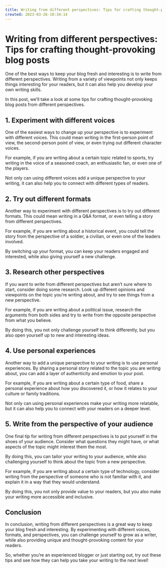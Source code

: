 ```yaml
---
title: Writing from different perspectives: Tips for crafting thought-provoking blog posts50
created: 2023-03-26-10:34:14
---
```


# Writing from different perspectives: Tips for crafting thought-provoking blog posts

One of the best ways to keep your blog fresh and interesting is to write from different perspectives. Writing from a variety of viewpoints not only keeps things interesting for your readers, but it can also help you develop your own writing skills.

In this post, we’ll take a look at some tips for crafting thought-provoking blog posts from different perspectives.

## 1. Experiment with different voices

One of the easiest ways to change up your perspective is to experiment with different voices. This could mean writing in the first-person point of view, the second-person point of view, or even trying out different character voices.

For example, if you are writing about a certain topic related to sports, try writing in the voice of a seasoned coach, an enthusiastic fan, or even one of the players.

Not only can using different voices add a unique perspective to your writing, it can also help you to connect with different types of readers.

## 2. Try out different formats

Another way to experiment with different perspectives is to try out different formats. This could mean writing in a Q&A format, or even telling a story from different perspectives.

For example, if you are writing about a historical event, you could tell the story from the perspective of a soldier, a civilian, or even one of the leaders involved.

By switching up your format, you can keep your readers engaged and interested, while also giving yourself a new challenge.

## 3. Research other perspectives

If you want to write from different perspectives but aren’t sure where to start, consider doing some research. Look up different opinions and viewpoints on the topic you’re writing about, and try to see things from a new perspective.

For example, if you are writing about a political issue, research the arguments from both sides and try to write from the opposite perspective from what you believe.

By doing this, you not only challenge yourself to think differently, but you also open yourself up to new and interesting ideas.

## 4. Use personal experiences

Another way to add a unique perspective to your writing is to use personal experiences. By sharing a personal story related to the topic you are writing about, you can add a layer of authenticity and emotion to your post.

For example, if you are writing about a certain type of food, share a personal experience about how you discovered it, or how it relates to your culture or family traditions.

Not only can using personal experiences make your writing more relatable, but it can also help you to connect with your readers on a deeper level.

## 5. Write from the perspective of your audience

One final tip for writing from different perspectives is to put yourself in the shoes of your audience. Consider what questions they might have, or what aspects of the topic might interest them the most.

By doing this, you can tailor your writing to your audience, while also challenging yourself to think about the topic from a new perspective.

For example, if you are writing about a certain type of technology, consider writing from the perspective of someone who is not familiar with it, and explain it in a way that they would understand.

By doing this, you not only provide value to your readers, but you also make your writing more accessible and inclusive.

## Conclusion

In conclusion, writing from different perspectives is a great way to keep your blog fresh and interesting. By experimenting with different voices, formats, and perspectives, you can challenge yourself to grow as a writer, while also providing unique and thought-provoking content for your readers.

So, whether you’re an experienced blogger or just starting out, try out these tips and see how they can help you take your writing to the next level!
